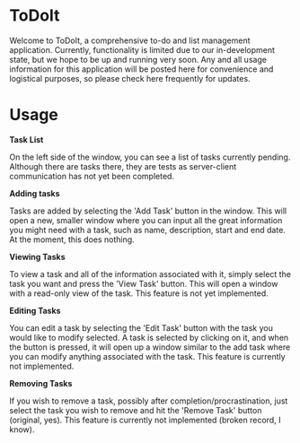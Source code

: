 # ToDoIt
Welcome to ToDoIt, a comprehensive to-do and list management application. Currently, functionality is limited due to our in-development state, but we hope to be up and running very soon. Any and all usage information for this application will be posted here for convenience and logistical purposes, so please check here frequently for updates.
# Usage
<b>Task List</b>
<p>On the left side of the window, you can see a list of tasks currently pending. Although there are tasks there, they are tests as server-client communication has not yet been completed.</p>
<b>Adding tasks</b>
<p>Tasks are added by selecting the 'Add Task' button in the window. This will open a new, smaller window where you can input all the great information you might need with a task, such as name, description, start and end date. At the moment, this does nothing.</p>
<b>Viewing Tasks</b>
<p>To view a task and all of the information associated with it, simply select the task you want and press the 'View Task' button. This will open a window with a read-only view of the task. This feature is not yet implemented.</p>
<b>Editing Tasks</b>
<p>You can edit a task by selecting the 'Edit Task' button with the task you would like to modify selected. A task is selected by clicking on it, and when the button is pressed, it will open up a window similar to the add task where you can modify anything associated with the task. This feature is currently not implemented.</p>
<b>Removing Tasks</b>
<p>If you wish to remove a task, possibly after completion/procrastination, just select the task you wish to remove and hit the 'Remove Task' button (original, yes). This feature is currently not implemented (broken record, I know).</p>
